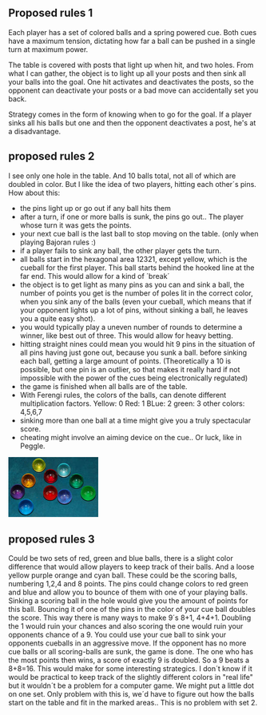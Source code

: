 ## Proposed rules 1
Each player has a set of colored balls and a spring powered cue. 
Both cues have a maximum tension, dictating how far a ball can be pushed in a single turn at maximum power.

The table is covered with posts that light up when hit, and two holes. 
From what I can gather, the object is to light up all your posts and then sink all your balls into the goal. 
One hit activates and deactivates the posts, 
so the opponent can deactivate your posts or a bad move can accidentally set you back.

Strategy comes in the form of knowing when to go for the goal. 
If a player sinks all his balls but one and then the opponent deactivates a post, he's at a disadvantage.

## proposed rules 2
I see only one hole in the table. And 10 balls total, not all of which are doubled in color.
But I like the idea of two players, hitting each other´s pins.
How about this:
- the pins light up or go out if any ball hits them
- after a turn, if one or more balls is sunk, the pins go out.. The player whose turn it was gets the points.
- your next cue ball is the last ball to stop moving on the table. (only when playing Bajoran rules :)
- if a player fails to sink any ball, the other player gets the turn.
- all balls start in the hexagonal area 12321, except yellow, which is the cueball for the first player. 
  This ball starts behind the hooked line at the far end. This would allow for a kind of ´break´
- the object is to get light as many pins as you can and sink a ball, the number of points you get is the number of poles lit in the correct color, when you sink any of the balls (even your cueball, which means that if your opponent lights up a lot of pins, without sinking a ball, he leaves you a quite easy shot).
- you would typically play a uneven number of rounds to determine a winner, like best out of three. This would allow for heavy betting.
- hitting straight nines could mean you would hit 9 pins in the situation of all pins having just gone out, because you sunk a ball. before sinking each ball, getting a large amount of points. (Theoretically a 10 is possible, but one pin is an outlier, so that makes it really hard if not impossible with the power of the cues being electronically regulated)
- the game is finished when all balls are of the table.
- With Ferengi rules, the colors of the balls, can denote different multiplication factors.
Yellow: 0
Red: 1
BLue: 2
green: 3
other colors: 4,5,6,7
- sinking more than one ball at a time might give you a truly spectacular score.
- cheating might involve an aiming device on the cue.. Or luck, like in Peggle.

![set of balls](https://raw.githubusercontent.com/HjalmarSnoep/MG-dom-jot/master/Dom_jot_balls_-_It%2527s_a_Wrap.jpg)

## proposed rules 3
Could be two sets of red, green and blue balls, there is a slight color difference that would allow players to keep track of their balls.
And a loose yellow purple orange and cyan ball. These could be the scoring balls, numbering 1,2,4 and 8 points.
The pins could change colors to red green and blue and allow you to bounce of them with one of your playing balls.
Sinking a scoring ball in the hole would give you the amount of points for this ball. Bouncing it of one of the pins in the color of your cue ball doubles the score. This way there is many ways to make 9´s 8+1, 4+4+1. Doubling the 1 would ruin your chances and also scoring the one would ruin your opponents chance of a 9.
You could use your cue ball to sink your opponents cueballs in an aggressive move.
If the opponent has no more cue balls or all scoring-balls are sunk, the game is done.
The one who has the most points then wins, a score of exactly 9 is doubled. So a 9 beats a 8+8=16.
This would make for some interesting strategics.
I don´t know if it would be practical to keep track of the slightly different colors in "real life" but it wouldn´t be a problem for a computer game.
We might put a little dot on one set.
Only problem with this is, we´d have to figure out how the balls start on the table and fit in the marked areas.. This is no problem with set 2.
